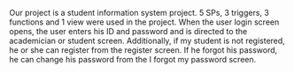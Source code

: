 Our project is a student information system project. 5 SPs, 3 triggers, 3 functions and 1 view were used in the project.
When the user login screen opens, the user enters his ID and password and is directed to the academician or student screen. 
Additionally, if my student is not registered, he or she can register from the register screen. 
If he forgot his password, he can change his password from the I forgot my password screen.

